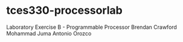 tces330-processorlab
====================

Laboratory Exercise B - Programmable Processor
Brendan Crawford
Mohammad Juma
Antonio Orozco
